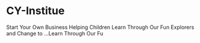 # CY-Institue
Start Your Own Business Helping Children Learn Through Our Fun Explorers and Change to ...Learn Through Our Fu
